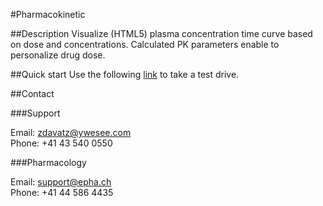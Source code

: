 #Pharmacokinetic



##Description
Visualize (HTML5) plasma concentration time curve based on dose and concentrations. Calculated PK parameters enable to personalize drug dose. 


##Quick start
Use the following <a target="_blank" href="http://modules.epha.ch/vigi/kinetics.html#bio=100&dosierung=2000&tau=12&hwz=10&v=42&c1=15&t1=11&otb=40&utb=15">link</a> to take a test drive.




##Contact


###Support

Email: zdavatz@ywesee.com
<br/>Phone: +41 43 540 0550



###Pharmacology

Email: support@epha.ch
<br/>Phone: +41 44 586 4435